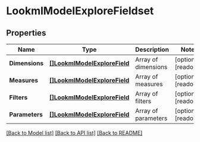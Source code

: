 # LookmlModelExploreFieldset

## Properties

Name | Type | Description | Notes
------------ | ------------- | ------------- | -------------
**Dimensions** | [**[]LookmlModelExploreField**](LookmlModelExploreField.md) | Array of dimensions | [optional] [readonly] 
**Measures** | [**[]LookmlModelExploreField**](LookmlModelExploreField.md) | Array of measures | [optional] [readonly] 
**Filters** | [**[]LookmlModelExploreField**](LookmlModelExploreField.md) | Array of filters | [optional] [readonly] 
**Parameters** | [**[]LookmlModelExploreField**](LookmlModelExploreField.md) | Array of parameters | [optional] [readonly] 

[[Back to Model list]](../README.md#documentation-for-models) [[Back to API list]](../README.md#documentation-for-api-endpoints) [[Back to README]](../README.md)


